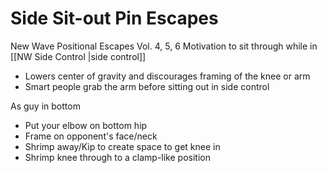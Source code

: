 # Side Sit-out Pin Escapes
New Wave Positional Escapes Vol. 4, 5, 6
Motivation to sit through while in [[NW Side Control |side control]]
- Lowers center of gravity and discourages framing of the knee or arm
- Smart people grab the arm before sitting out in side control

As guy in bottom
- Put your elbow on bottom hip
- Frame on opponent's face/neck
- Shrimp away/Kip to create space to get knee in
- Shrimp knee through to a clamp-like position